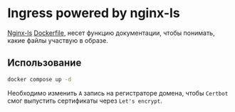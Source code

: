 # Ingress powered by nginx-ls

[Nginx-ls](https://github.com/nginx-le/nginx-le)
[Dockerfile](./Dockerfile), несет функцию документации, чтобы понимать, какие файлы участвую в образе.

## Использование

```bash
docker compose up -d 
```

Необходимо изменить `A` запись на регистраторе домена, чтобы `Certbot` смог выпустить сертификаты через `Let's encrypt`.
